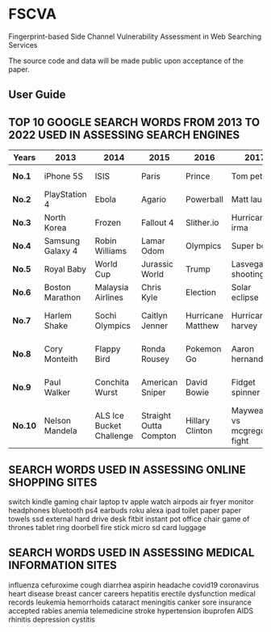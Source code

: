 # FSCVA

Fingerprint-based Side Channel Vulnerability Assessment in Web Searching Services

The source code and data will be made public upon acceptance of the paper.

## User Guide


## TOP 10 GOOGLE SEARCH WORDS FROM 2013 TO 2022 USED IN ASSESSING SEARCH ENGINES

| **Years** | **2013**         | **2014**                 | **2015**                | **2016**          | **2017**                     | **2018**         | **2019**         | **2020**              | **2021**             | **2022**              |
|-----------|------------------|--------------------------|-------------------------|-------------------|------------------------------|------------------|------------------|-----------------------|----------------------|-----------------------|
| **No.1**  | iPhone 5S        | ISIS                     | Paris                   | Prince            | Tom petty                    | Avicii           | Disney Plus      | Zoom                  | Australia vs India   | Wordle                |
| **No.2**  | PlayStation 4    | Ebola                    | Agario                  | Powerball         | Matt lauer                   | World Cup        | Cameron Boyce    | Election results      | India vs England     | Ukraine               |
| **No.3**  | North Korea      | Frozen                   | Fallout 4               | Slither.io        | Hurricane irma               | Mac Miller       | Nipsey Hussle    | IPL                   | IPL                  | Queen Elizabeth       |
| **No.4**  | Samsung Galaxy 4 | Robin Williams           | Lamar Odom              | Olympics          | Super bowl                   | Stan Lee         | Hurricane Dorian | Coronavirus           | NBA                  | india vs australia    |
| **No.5**  | Royal Baby       | World Cup                | Jurassic World          | Trump             | Lasvegas shooting            | Black Panther    | Antonio Brown    | Joe Biden             | Euro 2021            | Ind vs SA             |
| **No.6**  | Boston Marathon  | Malaysia Airlines        | Chris Kyle              | Election          | Solar eclipse                | Meghan Markle    | Luke Perry       | Google Classroom      | Copa America         | World Cup             |
| **No.7**  | Harlem Shake     | Sochi Olympics           | Caitlyn Jenner          | Hurricane Matthew | Hurricane harvey             | XXXTentacion     | Avengers Endgame | Coronavirus symptoms  | India vs New Zealand | India vs West Indies  |
| **No.8**  | Cory Monteith    | Flappy Bird              | Ronda Rousey            | Pokemon Go        | Aaron hernandez              | Kate Spade       | Game of Thrones  | Coronavirus update    | T20 World Cup        | iPhone14              |
| **No.9**  | Paul Walker      | Conchita Wurst           | American Sniper         | David Bowie       | Fidget spinner               | Tephen Hawking   | iPhone11         | India vs New Zealand  | Squid Game           | Jeffrey Dahmer        |
| **No.10** | Nelson Mandela   | ALS Ice Bucket Challenge | Straight Outta Compton  | Hillary Clinton   | Mayweather vs mcgregor fight | Anthony Bourdain | Jussie Smollett  | Kobe Bean Bryant      | DMX                  | Indian Premier League |




## SEARCH WORDS USED IN ASSESSING ONLINE SHOPPING SITES

switch kindle gaming chair
laptop tv apple watch
airpods air fryer monitor
headphones bluetooth ps4
earbuds roku alexa
ipad toilet paper paper towels
ssd external hard drive desk
fitbit instant pot office chair
game of thrones tablet ring doorbell
fire stick micro sd card luggage

## SEARCH WORDS USED IN ASSESSING MEDICAL INFORMATION SITES

influenza cefuroxime cough
diarrhea aspirin headache
covid19 coronavirus heart disease
breast cancer careers hepatitis
erectile dysfunction medical records leukemia
hemorrhoids cataract meningitis
canker sore insurance accepted rabies
anemia telemedicine stroke
hypertension ibuprofen AIDS
rhinitis depression cystitis
